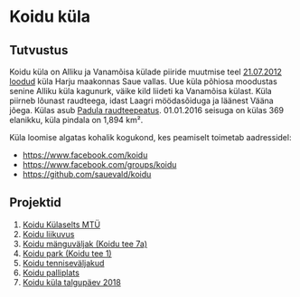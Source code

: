 # Koidu küla 

## Tutvustus

Koidu küla on Alliku ja Vanamõisa külade piiride muutmise teel [21.07.2012 loodud](https://www.riigiteataja.ee/akt/118072012005) küla Harju maakonnas Saue vallas. Uue küla põhiosa moodustas senine Alliku küla kagunurk, väike kild liideti ka Vanamõisa külast. Küla piirneb lõunast raudteega, idast Laagri möödasõiduga ja läänest Vääna jõega. Külas asub [Padula raudteepeatus](https://et.wikipedia.org/wiki/Padula_raudteepeatus). 01.01.2016 seisuga on külas 369 elanikku, küla pindala on 1,894 km².

<script src="https://embed.github.com/view/geojson/sauevald/koidu/master/kaardid/koidu_kaart.geojson"></script>

Küla loomise algatas kohalik kogukond, kes peamiselt toimetab aadressidel:

- https://www.facebook.com/koidu
- https://www.facebook.com/groups/koidu
- https://github.com/sauevald/koidu

## Projektid

1. [Koidu Külaselts MTÜ](https://github.com/sauevald/koidu/projects/5)
1. [Koidu liikuvus](https://github.com/sauevald/koidu/projects/7)
1. [Koidu mänguväljak (Koidu tee 7a)](https://github.com/sauevald/koidu/projects/1)
1. [Koidu park (Koidu tee 1)](https://github.com/sauevald/koidu/projects/2)
1. [Koidu tenniseväljakud](https://github.com/sauevald/koidu/projects/3)
1. [Koidu palliplats](https://github.com/sauevald/koidu/projects/4)
1. [Koidu küla talgupäev 2018](https://github.com/sauevald/koidu/projects/6)
